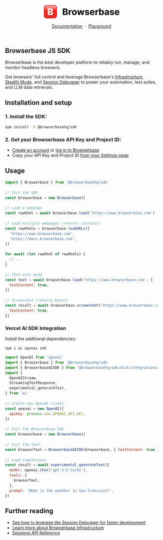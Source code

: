 <p align="center">
    <picture>
        <source media="(prefers-color-scheme: dark)" srcset="logo/dark.png"/>
        <img alt="Browserbase logo" src="logo/light.png" style="max-width: 250px;"/>
    </picture>
</p>

<p align="center">
    <a href="https://docs.browserbase.com">Documentation</a>
    <span>&nbsp;·&nbsp;</span>
    <a href="https://www.browserbase.com/playground">Playground</a>
</p>
<br/>

## Browserbase JS SDK

Browserbase is the best developer platform to reliably run, manage, and monitor headless browsers.

Get browsers' full control and leverage Browserbase's
[Infrastructure](https://docs.browserbase.com/under-the-hood), [Stealth Mode](https://docs.browserbase.com/features/stealth-mode), and
[Session Debugger](https://docs.browserbase.com/features/sessions) to power your automation, test suites,
and LLM data retrievals.

## Installation and setup

### 1. Install the SDK:

```bash
npm install -S @browserbasehq/sdk
```

### 2. Get your Browserbase API Key and Project ID:

- [Create an account](https://www.browserbase.com/sign-up) or [log in to Browserbase](https://www.browserbase.com/sign-in)
- Copy your API Key and Project ID [from your Settings page](https://www.browserbase.com/settings)

## Usage

```js
import { Browserbase } from '@browserbasehq/sdk'

// Init the SDK
const browserbase = new Browserbase()

// Load a webpage
const rawHtml = await browserbase.load('https://www.browserbase.com')

// Load multiple webpages (returns iterator)
const rawHtmls = browserbase.loadURLs([
  'https://www.browserbase.com',
  'https://docs.browserbase.com',
])

for await (let rawHtml of rawHtmls) {
  // ...
}

// Text-only mode
const text = await browserbase.load('https://www.browserbase.com', {
  textContent: true,
})

// Screenshot (returns bytes)
const result = await browserbase.screenshot('https://www.browserbase.com', {
  textContent: true,
})
```

### Vercel AI SDK Integration

Install the additional dependencies:

```
npm i ai openai zod
```

```js
import OpenAI from 'openai'
import { Browserbase } from '@browserbasehq/sdk'
import { BrowserbaseAISDK } from '@browserbasehq/sdk/dist/integrations/ai-sdk'
import {
  OpenAIStream,
  StreamingTextResponse,
  experimental_generateText,
} from 'ai'

// Create new OpenAI client
const openai = new OpenAI({
  apiKey: process.env.OPENAI_API_KEY,
})

// Init the Browserbase SDK
const browserbase = new Browserbase()

// Init the tool
const browserTool = BrowserbaseAISDK(browserbase, { textContent: true })

// Load completions
const result = await experimental_generateText({
  model: openai.chat('gpt-3.5-turbo'),
  tools: {
    browserTool,
  },
  prompt: 'What is the weather in San Francisco?',
})
```

## Further reading

- [See how to leverage the Session Debugger for faster development](https://docs.browserbase.com/guides/browser-remote-control#accelerate-your-local-development-with-remote-debugging)
- [Learn more about Browserbase infrastructure](https://docs.browserbase.com/under-the-hood)
- [Sessions API Reference](https://docs.browserbase.com/api-reference/list-all-sessions)
